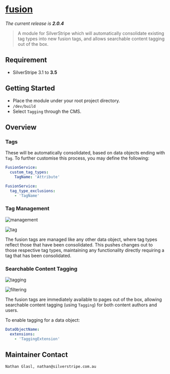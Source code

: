 # [fusion](https://packagist.org/packages/nglasl/silverstripe-fusion)

_The current release is **2.0.4**_

> A module for SilverStripe which will automatically consolidate existing tag types into new fusion tags, and allows searchable content tagging out of the box.

## Requirement

* SilverStripe 3.1 to **3.5**

## Getting Started

* Place the module under your root project directory.
* `/dev/build`
* Select `Tagging` through the CMS.

## Overview

### Tags

These will be automatically consolidated, based on data objects ending with `Tag`. To further customise this process, you may define the following:

```yaml
FusionService:
  custom_tag_types:
    TagName: 'Attribute'
```

```yaml
FusionService:
  tag_type_exclusions:
    - 'TagName'
```

### Tag Management

![management](https://raw.githubusercontent.com/nglasl/silverstripe-fusion/master/images/fusion-management.png)

![tag](https://raw.githubusercontent.com/nglasl/silverstripe-fusion/master/images/fusion-tag.png)

The fusion tags are managed like any other data object, where tag types reflect those that have been consolidated. This pushes changes out to those respective tag types, maintaining any functionality directly requiring a tag that has been consolidated.

### Searchable Content Tagging

![tagging](https://raw.githubusercontent.com/nglasl/silverstripe-fusion/master/images/fusion-tagging.png)

![filtering](https://raw.githubusercontent.com/nglasl/silverstripe-fusion/master/images/fusion-filtering.png)

The fusion tags are immediately available to pages out of the box, allowing searchable content tagging (using `Tagging`) for both content authors and users.

To enable tagging for a data object:

```yaml
DataObjectName:
  extensions:
    - 'TaggingExtension'
```

## Maintainer Contact

	Nathan Glasl, nathan@silverstripe.com.au
